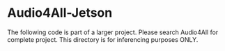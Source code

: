 # Audio4All-Jetson

The following code is part of a larger project. Please search Audio4All for complete project. This directory is for inferencing purposes ONLY.
